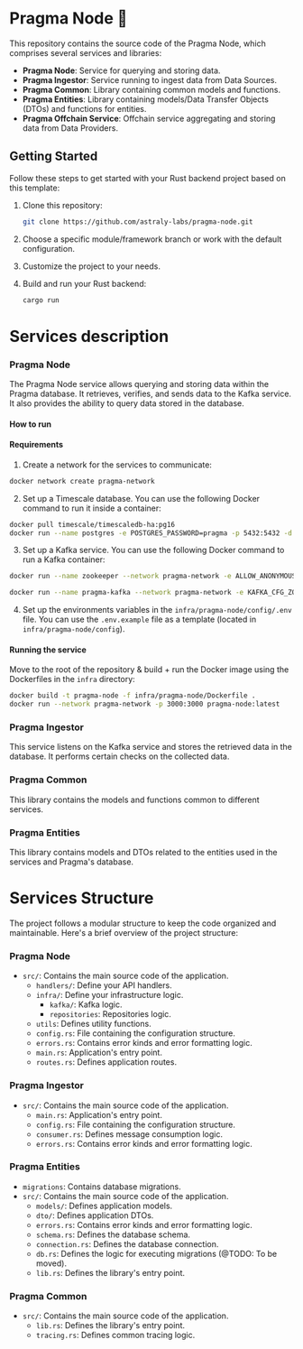 # Pragma Node 🧩

This repository contains the source code of the Pragma Node, which comprises several services and libraries:

- **Pragma Node**: Service for querying and storing data.
- **Pragma Ingestor**: Service running to ingest data from Data Sources.
- **Pragma Common**: Library containing common models and functions.
- **Pragma Entities**: Library containing models/Data Transfer Objects (DTOs) and functions for entities.
- **Pragma Offchain Service**: Offchain service aggregating and storing data from Data Providers.

## Getting Started

Follow these steps to get started with your Rust backend project based on this template:

1. Clone this repository:

   ```bash
   git clone https://github.com/astraly-labs/pragma-node.git
   ```

2. Choose a specific module/framework branch or work with the default configuration.

3. Customize the project to your needs.

4. Build and run your Rust backend:

   ```bash
   cargo run
   ```

# Services description

### Pragma Node

The Pragma Node service allows querying and storing data within the Pragma database. It retrieves, verifies, and sends data to the Kafka service. It also provides the ability to query data stored in the database.

#### How to run

#### Requirements

1. Create a network for the services to communicate:

```bash
docker network create pragma-network
```

2. Set up a Timescale database. You can use the following Docker command to run it inside a container:

```bash
docker pull timescale/timescaledb-ha:pg16
docker run --name postgres -e POSTGRES_PASSWORD=pragma -p 5432:5432 -d --network pragma-network timescale/timescaledb-ha:pg16
```

3. Set up a Kafka service. You can use the following Docker command to run a Kafka container:

```bash
docker run --name zookeeper --network pragma-network -e ALLOW_ANONYMOUS_LOGIN=yes -p 2181:2181 -d bitnami/zookeeper:latest

docker run --name pragma-kafka --network pragma-network -e KAFKA_CFG_ZOOKEEPER_CONNECT=zookeeper:2181 -e KAFKA_CFG_ADVERTISED_LISTENERS=PLAINTEXT://pragma-kafka:9092 -e ALLOW_PLAINTEXT_LISTENER=yes -p 9092:9092 -d bitnami/kafka:latest
```

4. Set up the environments variables in the `infra/pragma-node/config/.env` file.
   You can use the `.env.example` file as a template (located in `infra/pragma-node/config`).

#### Running the service

Move to the root of the repository & build + run the Docker image using the Dockerfiles in the `infra` directory:

```bash
docker build -t pragma-node -f infra/pragma-node/Dockerfile .
docker run --network pragma-network -p 3000:3000 pragma-node:latest
```

### Pragma Ingestor

This service listens on the Kafka service and stores the retrieved data in the database. It performs certain checks on the collected data.

### Pragma Common

This library contains the models and functions common to different services.

### Pragma Entities

This library contains models and DTOs related to the entities used in the services and Pragma's database.

# Services Structure

The project follows a modular structure to keep the code organized and maintainable. Here's a brief overview of the project structure:

### Pragma Node

- `src/`: Contains the main source code of the application.
  - `handlers/`: Define your API handlers.
  - `infra/`: Define your infrastructure logic.
    - `kafka/`: Kafka logic.
    - `repositories`: Repositories logic.
  - `utils`: Defines utility functions.
  - `config.rs`: File containing the configuration structure.
  - `errors.rs`: Contains error kinds and error formatting logic.
  - `main.rs`: Application's entry point.
  - `routes.rs`: Defines application routes.

### Pragma Ingestor

- `src/`: Contains the main source code of the application.
  - `main.rs`: Application's entry point.
  - `config.rs`: File containing the configuration structure.
  - `consumer.rs`: Defines message consumption logic.
  - `errors.rs`: Contains error kinds and error formatting logic.

### Pragma Entities

- `migrations`: Contains database migrations.
- `src/`: Contains the main source code of the application.
  - `models/`: Defines application models.
  - `dto/`: Defines application DTOs.
  - `errors.rs`: Contains error kinds and error formatting logic.
  - `schema.rs`: Defines the database schema.
  - `connection.rs`: Defines the database connection.
  - `db.rs`: Defines the logic for executing migrations (@TODO: To be moved).
  - `lib.rs`: Defines the library's entry point.

### Pragma Common

- `src/`: Contains the main source code of the application.
  - `lib.rs`: Defines the library's entry point.
  - `tracing.rs`: Defines common tracing logic.
